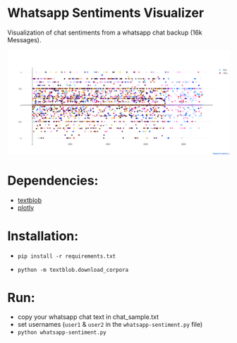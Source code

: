 # Whatsapp Sentiments Visualizer 
Visualization of chat sentiments from a whatsapp chat backup (16k Messages).

![Chat](/plot.png?raw=true "Plot of 16k messages from a chat")  

# Dependencies:  
 * [textblob](http://textblob.readthedocs.io/en/dev/index.html)
 * [plotly](https://plot.ly/python/)
# Installation:
* `pip install -r requirements.txt`

* `python -m textblob.download_corpora`  

# Run:

* copy your whatsapp chat text in chat_sample.txt
* set usernames (`user1` & `user2` in the `whatsapp-sentiment.py` file)  
* `python whatsapp-sentiment.py`
